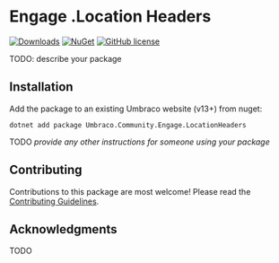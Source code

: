 # Engage .Location Headers 

[![Downloads](https://img.shields.io/nuget/dt/Umbraco.Community.Engage.LocationHeaders?color=cc9900)](https://www.nuget.org/packages/Umbraco.Community.Engage.LocationHeaders/)
[![NuGet](https://img.shields.io/nuget/vpre/Umbraco.Community.Engage.LocationHeaders?color=0273B3)](https://www.nuget.org/packages/Umbraco.Community.Engage.LocationHeaders)
[![GitHub license](https://img.shields.io/github/license/hjaltedaniel-umbraco/Umbraco.Community.Engage.LocationHeaders?color=8AB803)](../LICENSE)

TODO: describe your package

<!--
Including screenshots is a really good idea! 

If you put images into /docs/screenshots, then you would reference them in this readme as, for example:

<img alt="..." src="https://github.com/hjaltedaniel-umbraco/Umbraco.Community.Engage.LocationHeaders/blob/develop/docs/screenshots/screenshot.png">
-->

## Installation

Add the package to an existing Umbraco website (v13+) from nuget:

`dotnet add package Umbraco.Community.Engage.LocationHeaders`

TODO *provide any other instructions for someone using your package*

## Contributing

Contributions to this package are most welcome! Please read the [Contributing Guidelines](CONTRIBUTING.md).

## Acknowledgments

TODO